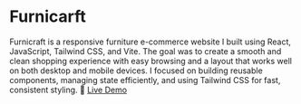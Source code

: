 # Furnicarft 
Furnicraft is a responsive furniture e-commerce website I built using React, JavaScript, Tailwind CSS, and Vite. The goal was to create a smooth and clean shopping experience with easy browsing and a layout that works well on both desktop and mobile devices. I focused on building reusable components, managing state efficiently, and using Tailwind CSS for fast, consistent styling.
🔗 [Live Demo](https://furnicraft.vercel.app/)

